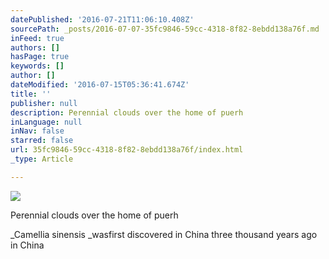 ```yaml
---
datePublished: '2016-07-21T11:06:10.408Z'
sourcePath: _posts/2016-07-07-35fc9846-59cc-4318-8f82-8ebdd138a76f.md
inFeed: true
authors: []
hasPage: true
keywords: []
author: []
dateModified: '2016-07-15T05:36:41.674Z'
title: ''
publisher: null
description: Perennial clouds over the home of puerh
inLanguage: null
inNav: false
starred: false
url: 35fc9846-59cc-4318-8f82-8ebdd138a76f/index.html
_type: Article

---
```

![](https://the-grid-user-content.s3-us-west-2.amazonaws.com/08fe11a7-1472-410b-8790-95edd3827aac.jpg)

Perennial clouds over the home of puerh

_Camellia sinensis _wasfirst discovered in China three thousand years ago in China